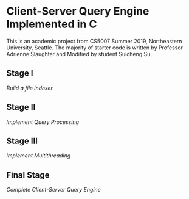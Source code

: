 # Client-Server Query Engine Implemented in C
This is an academic project from CS5007 Summer 2019, Northeastern University, Seattle.
The majority of starter code is written by Professor Adrienne Slaughter and Modified by student Suicheng Su.
## Stage I
*Build a file indexer*
## Stage II
*Implement Query Processing*
## Stage III
*Implement Multithreading*
## Final Stage
*Complete Client-Server Query Engine*
